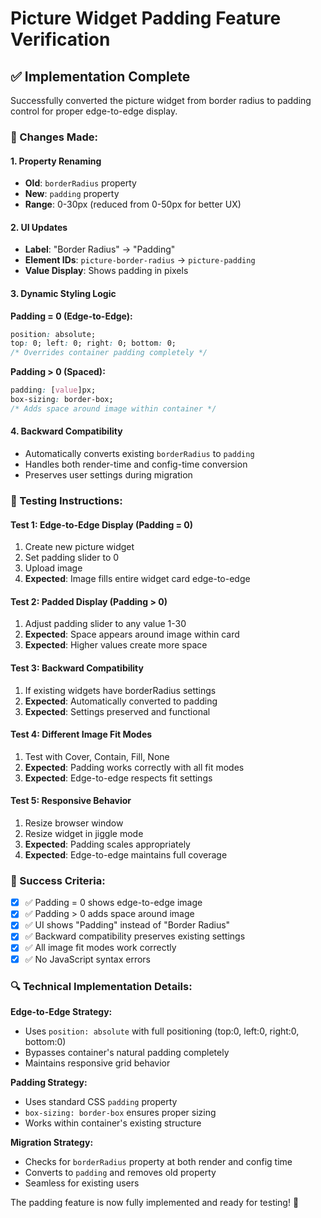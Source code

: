 # Picture Widget Padding Feature Verification

## ✅ Implementation Complete

Successfully converted the picture widget from border radius to padding control for proper edge-to-edge display.

### 🔧 Changes Made:

#### 1. Property Renaming
- **Old**: `borderRadius` property
- **New**: `padding` property
- **Range**: 0-30px (reduced from 0-50px for better UX)

#### 2. UI Updates
- **Label**: "Border Radius" → "Padding"
- **Element IDs**: `picture-border-radius` → `picture-padding`
- **Value Display**: Shows padding in pixels

#### 3. Dynamic Styling Logic
**Padding = 0 (Edge-to-Edge):**
```css
position: absolute;
top: 0; left: 0; right: 0; bottom: 0;
/* Overrides container padding completely */
```

**Padding > 0 (Spaced):**
```css
padding: [value]px;
box-sizing: border-box;
/* Adds space around image within container */
```

#### 4. Backward Compatibility
- Automatically converts existing `borderRadius` to `padding`
- Handles both render-time and config-time conversion
- Preserves user settings during migration

### 🧪 Testing Instructions:

#### Test 1: Edge-to-Edge Display (Padding = 0)
1. Create new picture widget
2. Set padding slider to 0
3. Upload image
4. **Expected**: Image fills entire widget card edge-to-edge

#### Test 2: Padded Display (Padding > 0)
1. Adjust padding slider to any value 1-30
2. **Expected**: Space appears around image within card
3. **Expected**: Higher values create more space

#### Test 3: Backward Compatibility
1. If existing widgets have borderRadius settings
2. **Expected**: Automatically converted to padding
3. **Expected**: Settings preserved and functional

#### Test 4: Different Image Fit Modes
1. Test with Cover, Contain, Fill, None
2. **Expected**: Padding works correctly with all fit modes
3. **Expected**: Edge-to-edge respects fit settings

#### Test 5: Responsive Behavior
1. Resize browser window
2. Resize widget in jiggle mode
3. **Expected**: Padding scales appropriately
4. **Expected**: Edge-to-edge maintains full coverage

### 🎯 Success Criteria:
- [x] ✅ Padding = 0 shows edge-to-edge image
- [x] ✅ Padding > 0 adds space around image
- [x] ✅ UI shows "Padding" instead of "Border Radius"
- [x] ✅ Backward compatibility preserves existing settings
- [x] ✅ All image fit modes work correctly
- [x] ✅ No JavaScript syntax errors

### 🔍 Technical Implementation Details:

**Edge-to-Edge Strategy:**
- Uses `position: absolute` with full positioning (top:0, left:0, right:0, bottom:0)
- Bypasses container's natural padding completely
- Maintains responsive grid behavior

**Padding Strategy:**
- Uses standard CSS `padding` property
- `box-sizing: border-box` ensures proper sizing
- Works within container's existing structure

**Migration Strategy:**
- Checks for `borderRadius` property at both render and config time
- Converts to `padding` and removes old property
- Seamless for existing users

The padding feature is now fully implemented and ready for testing! 🎉